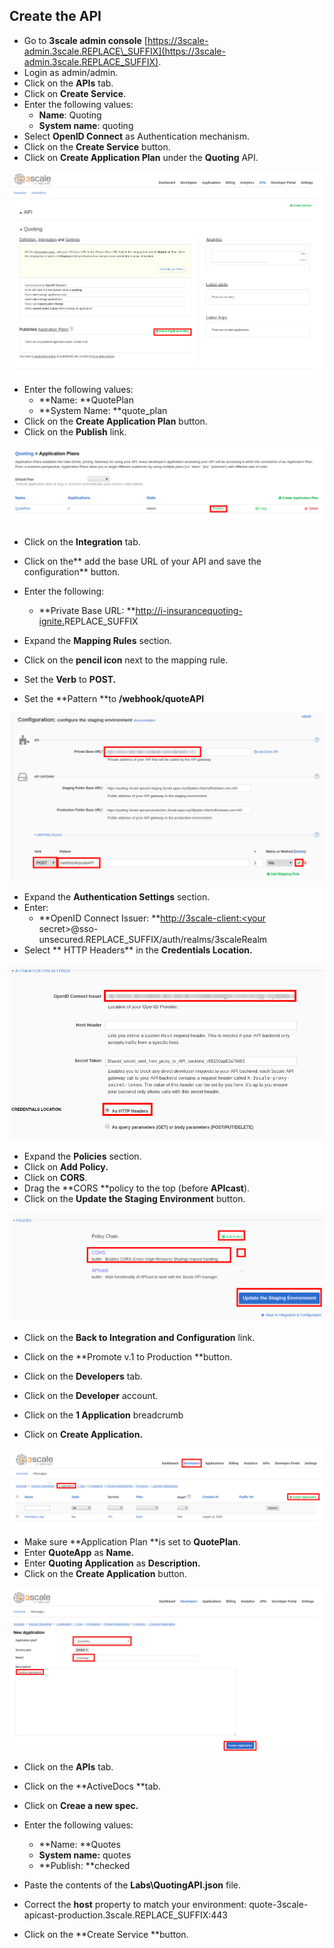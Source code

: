 ## Create the API

* Go to **3scale admin console** [https://3scale-admin.3scale.REPLACE\_SUFFIX](https://3scale-admin.3scale.REPLACE_SUFFIX).
* Login as admin/admin.
* Click on the **APIs** tab.
* Click on **Create Service**.
* Enter the following values:
  * **Name**: Quoting
  * **System name**: quoting
* Select **OpenID Connect** as Authentication mechanism.
* Click on the **Create Service** button.
* Click on **Create Application Plan** under the **Quoting** API.

![](/assets/3scale-appPlan.png)

* Enter the following values:
  * **Name: **QuotePlan
  * **System Name: **quote\_plan
* Click on the **Create Application Plan** button.
* Click on the **Publish** link.

![](/assets/3scale-publishAppPlan.png)

* Click on the **Integration** tab.
* Click on the** add the base URL of your API and save the configuration** button.
* Enter the following:

  * **Private Base URL: **[http://i-insurancequoting-ignite.](http://i-drivers-ignite.apps.ocp39pablo.rhtechofficelatam.com/)REPLACE\_SUFFIX

* Expand the **Mapping Rules** section.

* Click on the **pencil icon** next to the mapping rule.

* Set the **Verb** to **POST.**

* Set the **Pattern **to **/webhook/quoteAPI**

![](/assets/3scale-quoteAPI.png)

* Expand the **Authentication Settings** section.
* Enter:
  * **OpenID Connect Issuer: **[http://3scale-client:&lt;your](http://3scale-client:<your) secret&gt;@sso-unsecured.REPLACE\_SUFFIX/auth/realms/3scaleRealm
* Select ** HTTP Headers** in the **Credentials Location.**

![](/assets/3scale-QuoteAPI-Auth.png)

* Expand the **Policies** section.
* Click on **Add Policy.**
* Click on **CORS**.
* Drag the **CORS **policy to the top \(before **APIcast**\).
* Click on the **Update the Staging Environment** button.

![](/assets/3scale-QuoteAPI-Policies.png)

* Click on the **Back to Integration and Configuration** link.
* Click on the **Promote v.1 to Production **button.

* Click on the **Developers** tab.

* Click on the **Developer** account.

* Click on the **1 Application** breadcrumb

* Click on **Create Application.**

![](/assets/3scale-createApp.png)

* Make sure **Application Plan **is set to **QuotePlan**.
* Enter **QuoteApp** as **Name.**
* Enter **Quoting Application** as **Description.**
* Click on the **Create Application** button.

![](/assets/3scale-createApp2.png)

* Click on the **APIs** tab.
* Click on the **ActiveDocs **tab.
* Click on **Creae a new spec.**
* Enter the following values:
  * **Name: **Quotes
  * **System name:** quotes
  * **Publish: **checked
* Paste the contents of the **Labs\QuotingAPI.json** file.

* Correct the **host** property to match your environment: quote-3scale-apicast-production.3scale.REPLACE\_SUFFIX:443

* Click on the **Create Service **button.



